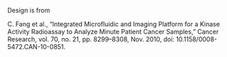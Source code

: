Design is from

C. Fang et al., “Integrated Microfluidic and Imaging Platform for a Kinase Activity Radioassay to Analyze Minute Patient Cancer Samples,” Cancer Research, vol. 70, no. 21, pp. 8299–8308, Nov. 2010, doi: 10.1158/0008-5472.CAN-10-0851.
